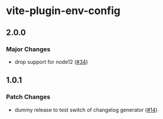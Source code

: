 # vite-plugin-env-config

## 2.0.0

### Major Changes

- drop support for node12 ([#34](https://github.com/svitejs/vite-plugin-env-config/pull/34))

## 1.0.1

### Patch Changes

- dummy release to test switch of changelog generator ([#14](https://github.com/svitejs/vite-plugin-env-config/pull/14))
